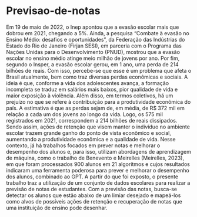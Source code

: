 # Previsao-de-notas

Em 19 de maio de 2022, o Inep apontou que a evasão escolar mais que dobrou em 2021, chegando a 5%. Ainda, a pesquisa “Combate à evasão no Ensino Médio: desafios e oportunidades”, da Federação das Indústrias do Estado do Rio de Janeiro (Firjan SESI), em parceria com o Programa das Nações Unidas para o Desenvolvimento (PNUD), mostrou que a evasão escolar no ensino médio atinge meio milhão de jovens por ano. Por fim, segundo o Insper, a evasão escolar gerou, em 1 ano, uma perda de 214 bilhões de reais. Com isso, percebe-se que esse é um problema que afeta o Brasil atualmente, bem como traz diversas perdas econômicas e sociais.
A ideia é que, conforme a vida dos adolescentes avança, a formação incompleta se traduz em salários mais baixos, pior qualidade de vida e maior exposição à violência. Além disso, em termos coletivos, há um prejuízo no que se refere à contribuição para a produtividade econômica do país.
A estimativa é que as perdas sejam de, em média, de R$ 372 mil em relação a cada um dos jovens ao longo da vida. Logo, os 575 mil registrados em 2021, correspondem a 214 bilhões de reais dissipados.
Sendo assim, ações de retenção que visem manter o indivíduo no ambiente escolar trazem grande ganho do ponto de vista econômico e social, aumentando a produtividade econômica e a qualidade de vida.
Nesse contexto, já há trabalhos focados em prever notas e melhorar o desempenho dos alunos e, para isso, utilizam abordagens de aprendizagem de máquina, como o trabalho de Benevento e Meirelles (Meirelles, 2023), em que foram processados 900 alunos em 21 algoritmos e cujos resultados indicaram uma ferramenta poderosa para prever e melhorar o desempenho dos alunos, combinado ao GPT.
 A partir do que foi exposto, o presente trabalho traz a utilização de um conjunto de dados escolares para realizar a previsão de notas de estudantes. Com a previsão das notas, busca-se detectar os alunos que estão abaixo de um limiar desejado e mapeá-los como alvos de possíveis ações de retenção e recuperação de notas que uma instituição de ensino pode desenhar.
